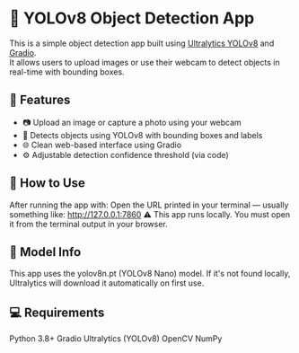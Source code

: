 # 🧠 YOLOv8 Object Detection App

This is a simple object detection app built using [Ultralytics YOLOv8](https://github.com/ultralytics/ultralytics) and [Gradio](https://gradio.app/).  
It allows users to upload images or use their webcam to detect objects in real-time with bounding boxes.

## 🚀 Features

- 📷 Upload an image or capture a photo using your webcam
- 🧠 Detects objects using YOLOv8 with bounding boxes and labels
- 🌐 Clean web-based interface using Gradio
- ⚙️ Adjustable detection confidence threshold (via code)

## 🧾 How to Use

After running the app with:
Open the URL printed in your terminal — usually something like: http://127.0.0.1:7860
⚠️ This app runs locally. You must open it from the terminal output in your browser.

## 🧠 Model Info
This app uses the yolov8n.pt (YOLOv8 Nano) model.
If it's not found locally, Ultralytics will download it automatically on first use.

## 💻 Requirements
Python 3.8+
Gradio
Ultralytics (YOLOv8)
OpenCV
NumPy
